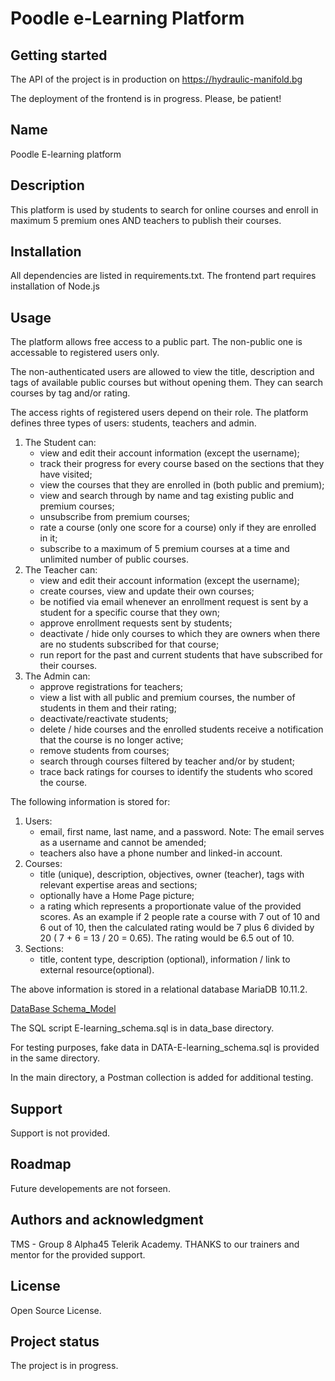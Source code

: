 # Poodle e-Learning Platform

## Getting started

The API of the project is in production on https://hydraulic-manifold.bg

The deployment of the frontend is in progress. Please, be patient! 

## Name
Poodle E-learning platform

## Description
This platform is used by students to search for online courses and enroll in maximum 5 premium ones AND teachers to publish their courses.

## Installation
All dependencies are listed in requirements.txt. 
The frontend part requires installation of Node.js

## Usage
The platform allows free access to a public part. The non-public one is accessable to registered users only.

The non-authenticated users are allowed to view the title, description and tags of available public courses but without opening them. They can search courses by tag and/or rating.

The access rights of registered users depend on their role.
The platform defines three types of users: students, teachers and admin.
1. The Student can:
    - view and edit their account information (except the username);
    - track their progress for every course based on the sections that they have visited;
    - view the courses that they are enrolled in (both public and premium);
    - view and search through by name and tag existing public and premium courses;
    - unsubscribe from premium courses;
    - rate a course (only one score for a course) only if they are enrolled in it;
    - subscribe to a maximum of 5 premium courses at a time and unlimited number of public courses.
2. The Teacher can:
    - view and edit their account information (except the username);
    - create courses, view and update their own courses;
    - be notified via email whenever an enrollment request is sent by a student for a specific course that they own;
    - approve enrollment requests sent by students;
    - deactivate / hide only courses to which they are owners when there are no students subscribed for that course;
    - run report for the past and current students that have subscribed for their courses.
3. The Admin can:
    - approve registrations for teachers;
    - view a list with all public and premium courses, the number of students in them and their rating;
    - deactivate/reactivate students;
    - delete / hide courses and the enrolled students receive a notification that the course is no longer active;
    - remove students from courses;
    - search through courses filtered by teacher and/or by student;
    - trace back ratings for courses to identify the students who scored the course.

The following information is stored for:
1. Users:
   - email, first name, last name, and a password. Note: The email serves as a username and cannot be amended;
   - teachers also have a phone number and linked-in account.
2. Courses:
   - title (unique), description, objectives, owner (teacher), tags with relevant expertise areas and sections;
   - optionally have a Home Page picture;
   - a rating which represents a proportionate value of the provided scores. As an example if 2 people rate a course with 7 out of 10 and 6 out of 10, then the calculated rating would be 7 plus 6 divided by 20 ( 7 + 6 = 13 / 20 = 0.65). The rating would be 6.5 out of 10.
3. Sections:
   - title, content type, description (optional), information / link to external resource(optional).

The above information is stored in a relational database MariaDB 10.11.2.

[DataBase Schema_Model](data_base/Schema_Model.png)

The SQL script E-learning_schema.sql is in data_base directory.

For testing purposes, fake data in DATA-E-learning_schema.sql is provided in the same directory.

In the main directory, a Postman collection is added for additional testing.

## Support
Support is not provided.

## Roadmap
Future developements are not forseen.
## Authors and acknowledgment
TMS - Group 8 Alpha45 Telerik Academy. 
THANKS to our trainers and mentor for the provided support.

## License
Open Source License.

## Project status
The project is in progress.
